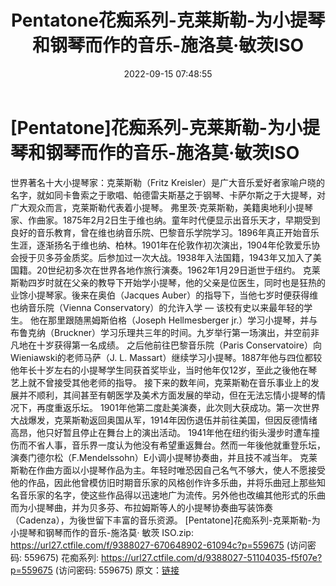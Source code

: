 ﻿---
title: Pentatone花痴系列-克莱斯勒-为小提琴和钢琴而作的音乐-施洛莫·敏茨ISO
date: 2022-09-15 07:48:55
categories: 古典音乐、新世纪、纯音雅乐
tags: 纯音雅乐
---
# [Pentatone]花痴系列-克莱斯勒-为小提琴和钢琴而作的音乐-施洛莫·敏茨ISO

世界著名十大小提琴家：克莱斯勒（Fritz
Kreisler）是广大音乐爱好者家喻户晓的名字，就如同卡鲁索之于歌唱、帕德雷夫斯基之于钢琴、卡萨尔斯之于大提琴，对广大观众而言，克莱斯勒代表着小提琴。
弗里茨·克莱斯勒，美籍奥地利小提琴家、作曲家。1875年2月2日生于维也纳。童年时代便显示出音乐天才，早期受到良好的音乐教育，曾在维也纳音乐院、巴黎音乐学院学习。1896年真正开始音乐生涯，逐渐扬名于维也纳、柏林。1901年在伦敦作初次演出，1904年伦敦爱乐协会授于贝多芬金质奖。后参加过一次大战。1938年入法国籍，1943年又加入了美国籍。20世纪初多次在世界各地作旅行演奏。1962年1月29日逝世于纽约。
克莱斯勒四岁时就在父亲的教导下开始学小提琴，他的父亲是位医生，同时也是狂热的业馀小提琴家。後来在奥伯（Jacques
Auber）的指导下，当他七岁时便获得维也纳音乐院（Vienna Conservatory）的允许入学 —
该校有史以来最年轻的学生。
他在那里跟随黑姆斯伯格（Joseph Hellmesberger
jr.）学习小提琴，并与布鲁克纳（Bruckner）学习乐理共三年的时间。九岁举行第一场演出，并空前非凡地在十岁获得第一名成绩。
之后他前往巴黎音乐院（Paris Conservatoire）向Wieniawski的老师马萨（J. L.
Massart）继续学习小提琴。1887年他与四位都较他年长十岁左右的小提琴学生同获首奖毕业，当时他年仅12岁，至此之後他在琴艺上就不曾接受其他老师的指导。
接下来的数年间，克莱斯勒在音乐事业上的发展并不顺利，其间甚至有朝医学及美术方面发展的举动，但在无法忘情小提琴的情况下，再度重返乐坛。
1901年他第二度赴美演奏，此次则大获成功。第一次世界大战爆发，克莱斯勒返回奥国从军，1914年因伤退伍并前往美国，但因反德情绪高昂，他只好暂且停止在舞台上的演出活动。
1941年他在纽约街头漫步时遭车撞伤而不省人事，音乐界一度认为他没有希望重返舞台。然而一年後他就重登乐坛，演奏门德尔松（F.Mendelssohn）E小调小提琴协奏曲，并且技不减当年。
克莱斯勒在作曲方面以小提琴作品为主。年轻时唯恐因自己名气不够大，使人不愿接受他的作品，因此他曾模仿旧时期音乐家的风格创作许多乐曲，并将乐曲冠上那些知名音乐家的名字，使这些作品得以迅速地广为流传。另外他也改编其他形式的乐曲而为小提琴曲，并为贝多芬、布拉姆斯等人的小提琴协奏曲写装饰奏（Cadenza），为後世留下丰富的音乐资源。
[Pentatone]花痴系列-克莱斯勒-为小提琴和钢琴而作的音乐-施洛莫· 敏茨 ISO.zip: https://url27.ctfile.com/f/9388027-670648902-61094c?p=559675
(访问密码: 559675)
花痴系列: https://url27.ctfile.com/d/9388027-51104035-f5f07e?p=559675
(访问密码: 559675)
原文：[链接](https://blog.sina.com.cn/s/blog_1647c7e7601030zf9.html)
